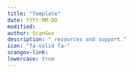 ```yaml
---
title: "Template"
date: YYYY-MM-DD
modified: 
author: ScanGov
description: " resources and support."
icon: "fa-solid fa-"
scangov-link:
lowercase: true
---
```

